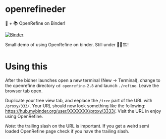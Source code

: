 # openrefineder
💠 + 📚 OpenRefine on Binder!

[![Binder](https://mybinder.org/badge.svg)](https://mybinder.org/v2/gh/betatim/openrefineder/master)

Small demo of using OpenRefine on binder. Still under 👷🚧🏗!

# Using this

After the bidner launches open a new terminal (New -> Terminal), change to the
openrefine directory `cd openrefine-2.8` and launch `./refine`. Leave the
browser tab open.

Duplicate your tree view tab, and eeplace the `/tree` part of the URL with
`/proxy/333/`. Your URL should now look something like the following: https://hub.mybinder.org/user/XXXXXXX/proxy/3333/. Visit the URL in enjoy
using OpenRefine.

*Note:* the trailing slash on the URL is important. If you get a weird semi
loaded OpenRefine page check if you have the trailing slash.
